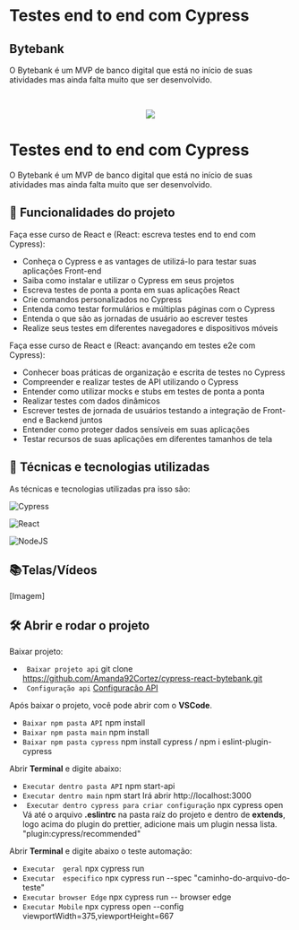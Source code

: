 # Testes end to end com Cypress

## Bytebank

O Bytebank é um MVP de banco digital que está no início de suas atividades mas ainda falta muito que ser desenvolvido. 


</br>
<p align="center"> <img src="http://img.shields.io/static/v1?label=STATUS_GERAL&message=FINALIZADO&color=RED&style=for-the-badge" #vitrinedev/> </p>


# Testes end to end com Cypress
O Bytebank é um MVP de banco digital que está no início de suas atividades mas ainda falta muito que ser desenvolvido.


## 🔨 Funcionalidades do projeto
Faça esse curso de React e (React: escreva testes end to end com Cypress):
* Conheça o Cypress e as vantages de utilizá-lo para testar suas aplicações Front-end
* Saiba como instalar e utilizar o Cypress em seus projetos
* Escreva testes de ponta a ponta em suas aplicações React
* Crie comandos personalizados no Cypress
* Entenda como testar formulários e múltiplas páginas com o Cypress
* Entenda o que são as jornadas de usuário ao escrever testes
* Realize seus testes em diferentes navegadores e dispositivos móveis

Faça esse curso de React e (React: avançando em testes e2e com Cypress):
* Conhecer boas práticas de organização e escrita de testes no Cypress
* Compreender e realizar testes de API utilizando o Cypress
* Entender como utilizar mocks e stubs em testes de ponta a ponta
* Realizar testes com dados dinâmicos
* Escrever testes de jornada de usuários testando a integração de Front-end e Backend juntos
* Entender como proteger dados sensíveis em suas aplicações
* Testar recursos de suas aplicações em diferentes tamanhos de tela


## :bookmark_tabs: Técnicas e tecnologias utilizadas
As técnicas e tecnologias utilizadas pra isso são:

![Cypress](https://img.shields.io/badge/Cypress-17202C?style=for-the-badge&logo=cypress&logoColor=white)

![React](https://img.shields.io/badge/React-414141?style=for-the-badge&logo=react&logoColor=61DAFB)

![NodeJS](https://img.shields.io/badge/Node.js-43853D?style=for-the-badge&logo=node.js&logoColor=white)


## 📚Telas/Vídeos
[Imagem]


## 🛠️ Abrir e rodar o projeto
Baixar projeto:
- ` Baixar projeto api` git clone https://github.com/Amanda92Cortez/cypress-react-bytebank.git
- ` Configuração api` [Configuração API](api-bytebank/README.md)

Após baixar o projeto, você pode abrir com o **VSCode**. 
- ` Baixar npm pasta API ` npm install
- ` Baixar npm pasta main ` npm install
- ` Baixar npm pasta cypress ` npm install cypress / npm i eslint-plugin-cypress

Abrir **Terminal** e digite abaixo:
- ` Executar dentro pasta API ` npm start-api
- ` Executar dentro main ` npm start
    Irá abrir http://localhost:3000
- ` Executar dentro cypress para criar configuração` npx cypress open
    Vá até o arquivo **.eslintrc** na pasta raíz do projeto e dentro de **extends**, logo acima do plugin do prettier, adicione mais um plugin nessa lista.
    "plugin:cypress/recommended"

Abrir **Terminal** e digite abaixo o teste automação:
- ` Executar  geral ` npx cypress run
- ` Executar  especifico ` npx cypress run --spec "caminho-do-arquivo-do-teste"
- ` Executar browser Edge ` npx cypress run -- browser edge
- ` Executar Mobile ` npx cypress open --config viewportWidth=375,viewportHeight=667
